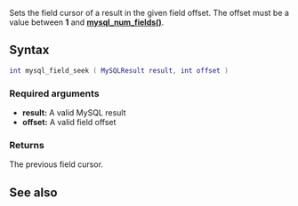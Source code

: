 <pageclass class="#AA7592" subcaption="MTA-MySQL Module"></pageclass>

Sets the field cursor of a result in the given field offset. The offset must be a value between **1** and **[mysql\_num\_fields()](/docs/modules/mta-mysql/mysql_num_fields.md "wikilink")**.

Syntax
------

``` lua
int mysql_field_seek ( MySQLResult result, int offset )
```

### Required arguments

-   **result:** A valid MySQL result
-   **offset:** A valid field offset

### Returns

The previous field cursor.

See also
--------
